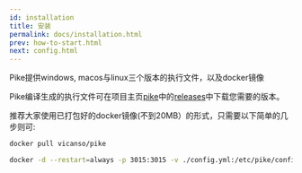 ```yaml
---
id: installation
title: 安装
permalink: docs/installation.html
prev: how-to-start.html
next: config.html
---
```


Pike提供windows, macos与linux三个版本的执行文件，以及docker镜像

Pike编译生成的执行文件可在项目主页[pike](https://github.com/vicanso/pike)中的[releases](https://github.com/vicanso/pike/releases)中下载您需要的版本。

推荐大家使用已打包好的docker镜像(不到20MB）的形式，只需要以下简单的几步则可:

```bash
docker pull vicanso/pike

docker -d --restart=always -p 3015:3015 -v ./config.yml:/etc/pike/config.yml vicanso/pike
```
